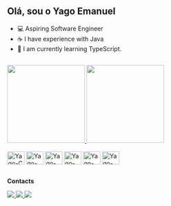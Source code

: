 ## Olá, sou o Yago Emanuel

- 💻 Aspiring Software Engineer
- ☕ I have experience with Java
- 🤖 I am currently learning TypeScript.
##

<div>
  <a href="https:github.com/yagodevvv">
    <img height="180em" src="https://github-readme-stats.vercel.app/api?username=yagodevvv&show_icons=true&theme=dark&include_all_commits=true&count_private=true"/>
    <img height="180em" src="https://github-readme-stats.vercel.app/api/top-langs/?username=yagodevvv&layout=compact&langs_count=16&theme=dark"/>
  </a>
</div>
<div style="display: inline-block"><br>
<img align="center" alt="Yago-C" height="30" width="40" src="https://cdn.jsdelivr.net/gh/devicons/devicon@latest/icons/c/c-original.svg" />
<img align="center" alt="Yago-Java" height="30" width="40" src="https://cdn.jsdelivr.net/gh/devicons/devicon@latest/icons/java/java-original.svg" />
<img align="center" alt="Yago-Spring" height="30" width="40" src="https://cdn.jsdelivr.net/gh/devicons/devicon@latest/icons/spring/spring-original.svg" />
<img align="center" alt="Yago-TS" height="30" width="40" src="https://cdn.jsdelivr.net/gh/devicons/devicon@latest/icons/typescript/typescript-original.svg" />
<img align="center" alt="Yago-C++" height="30" width="40" src="https://cdn.jsdelivr.net/gh/devicons/devicon@latest/icons/cplusplus/cplusplus-original.svg" />
<img align="center" alt="Yago-Ruby" height="30" width="40" src="https://cdn.jsdelivr.net/gh/devicons/devicon@latest/icons/ruby/ruby-original.svg" />
</div>

##
**Contacts**
<div>
<a href="https://www.linkedin.com/in/yago-emanuel-485bb5248/" target="_blank">
  <img src="https://img.shields.io/badge/-LinkedIn-%230077B5?style=for-the-badge&logo=linkedin&logoColor=white" target="_blank">
</a>
<a href="https://www.instagram.com/yagas.olv/" target="_blank">
  <img src="https://img.shields.io/badge/-Instagram-%23E4405F?style=for-the-badge&logo=instagram&logoColor=white" target="_blank">
</a>
<a href="https://x.com/yaguinnvlr/" target="_blank">
  <img src="https://img.shields.io/badge/Twitter-1DA1F2?style=for-the-badge&logo=twitter&logoColor=white">
</a>

</div>
          
          
